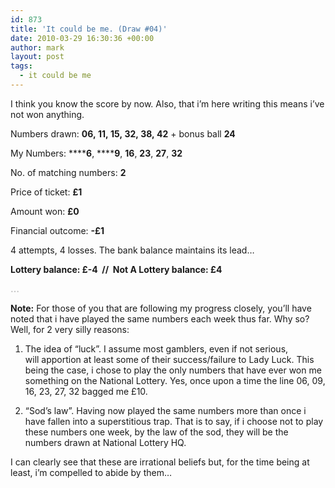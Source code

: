 ```yaml
---
id: 873
title: 'It could be me. (Draw #04)'
date: 2010-03-29 16:30:36 +00:00
author: mark
layout: post
tags:
  - it could be me
---
```

I think you know the score by now. Also, that i&#8217;m here writing this means i&#8217;ve not won anything.

Numbers drawn: **06, 11, 15, 32, 38, 42** + bonus ball **24**

My Numbers: ******6**, ******9**, **16**, **23**, **27**, **32**

No. of matching numbers: **2**

Price of ticket: **£1**

Amount won: **£0**

Financial outcome: **-£1**

4 attempts, 4 losses. The bank balance maintains its lead&#8230;

**Lottery balance: £-4  //  Not A Lottery balance: £4**

**<span style="color: #c0c0c0;">&#8230;</span>**

**Note:** For those of you that are following my progress closely, you&#8217;ll have noted that i have played the same numbers each week thus far. Why so? Well, for 2 very silly reasons:

1) The idea of &#8220;luck&#8221;. I assume most gamblers, even if not serious, will apportion at least some of their success/failure to Lady Luck. This being the case, i chose to play the only numbers that have ever won me something on the National Lottery. Yes, once upon a time the line 06, 09, 16, 23, 27, 32 bagged me £10.

2) &#8220;Sod&#8217;s law&#8221;. Having now played the same numbers more than once i have fallen into a superstitious trap. That is to say, if i choose not to play these numbers one week, by the law of the sod, they will be the numbers drawn at National Lottery HQ.

I can clearly see that these are irrational beliefs but, for the time being at least, i&#8217;m compelled to abide by them&#8230;